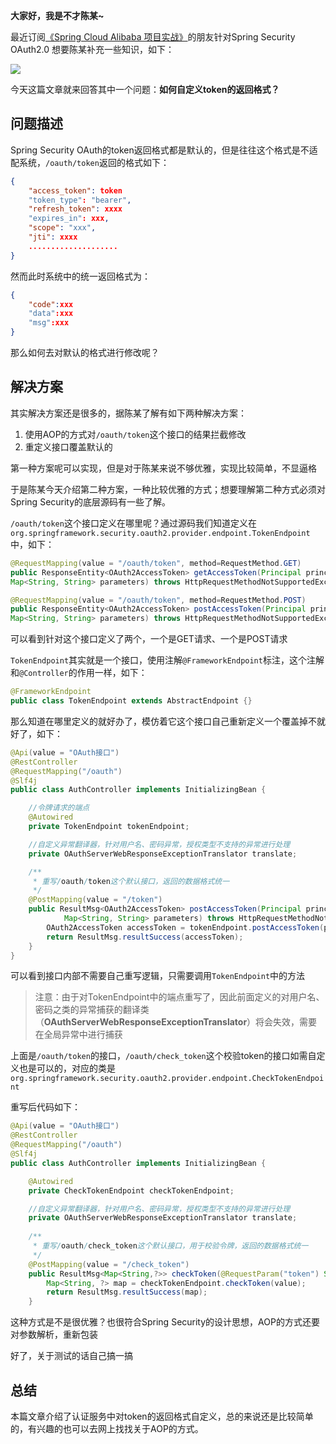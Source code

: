 **大家好，我是不才陈某~**

最近订阅[《Spring Cloud Alibaba 项目实战》](https://mp.weixin.qq.com/s?__biz=MzU3MDAzNDg1MA==&mid=2247511213&idx=1&sn=9635f9d57390269edef798fa66a03e3b&chksm=fcf77360cb80fa76fe5c9abee83c54fb4e06038d555663c07f5c1be7838bc7abdee5417a8e18&token=1267466554&lang=zh_CN&scene=21#wechat_redirect)的朋友针对Spring Security OAuth2.0 想要陈某补充一些知识，如下：

![](https://img.java-family.cn/20220618164927.png)

今天这篇文章就来回答其中一个问题：**如何自定义token的返回格式？**



## 问题描述

Spring Security OAuth的token返回格式都是默认的，但是往往这个格式是不适配系统，`/oauth/token`返回的格式如下：

```json
{
    "access_token": token
    "token_type": "bearer",
    "refresh_token": xxxx
    "expires_in": xxx,
    "scope": "xxx",
    "jti": xxxx
    ....................
}
```

然而此时系统中的统一返回格式为：

```json
{
    "code":xxx
    "data":xxx
    "msg":xxx
}
```

那么如何去对默认的格式进行修改呢？

## 解决方案

其实解决方案还是很多的，据陈某了解有如下两种解决方案：

1. 使用AOP的方式对`/oauth/token`这个接口的结果拦截修改
2. 重定义接口覆盖默认的

第一种方案呢可以实现，但是对于陈某来说不够优雅，实现比较简单，不显逼格

于是陈某今天介绍第二种方案，一种比较优雅的方式；想要理解第二种方式必须对Spring Security的底层源码有一些了解。

`/oauth/token`这个接口定义在哪里呢？通过源码我们知道定义在`org.springframework.security.oauth2.provider.endpoint.TokenEndpoint`中，如下：

```java
@RequestMapping(value = "/oauth/token", method=RequestMethod.GET)
public ResponseEntity<OAuth2AccessToken> getAccessToken(Principal principal, @RequestParam
Map<String, String> parameters) throws HttpRequestMethodNotSupportedException {}

@RequestMapping(value = "/oauth/token", method=RequestMethod.POST)
public ResponseEntity<OAuth2AccessToken> postAccessToken(Principal principal, @RequestParam
Map<String, String> parameters) throws HttpRequestMethodNotSupportedException {}
```

可以看到针对这个接口定义了两个，一个是GET请求、一个是POST请求

`TokenEndpoint`其实就是一个接口，使用注解`@FrameworkEndpoint`标注，这个注解和`@Controller`的作用一样，如下：

```java
@FrameworkEndpoint
public class TokenEndpoint extends AbstractEndpoint {}
```

那么知道在哪里定义的就好办了，模仿着它这个接口自己重新定义一个覆盖掉不就好了，如下：

```java
@Api(value = "OAuth接口")
@RestController
@RequestMapping("/oauth")
@Slf4j
public class AuthController implements InitializingBean {

    //令牌请求的端点
    @Autowired
    private TokenEndpoint tokenEndpoint;

    //自定义异常翻译器，针对用户名、密码异常，授权类型不支持的异常进行处理
    private OAuthServerWebResponseExceptionTranslator translate;

    /**
     * 重写/oauth/token这个默认接口，返回的数据格式统一
     */
    @PostMapping(value = "/token")
    public ResultMsg<OAuth2AccessToken> postAccessToken(Principal principal, @RequestParam
            Map<String, String> parameters) throws HttpRequestMethodNotSupportedException {
        OAuth2AccessToken accessToken = tokenEndpoint.postAccessToken(principal, parameters).getBody();
        return ResultMsg.resultSuccess(accessToken);
    }
}
```

可以看到接口内部不需要自己重写逻辑，只需要调用`TokenEndpoint`中的方法

> 注意：由于对TokenEndpoint中的端点重写了，因此前面定义的对用户名、密码之类的异常捕获的翻译类（**OAuthServerWebResponseExceptionTranslator**）将会失效，需要在全局异常中进行捕获

上面是`/oauth/token`的接口，`/oauth/check_token`这个校验token的接口如需自定义也是可以的，对应的类是`org.springframework.security.oauth2.provider.endpoint.CheckTokenEndpoint`

重写后代码如下：

```java
@Api(value = "OAuth接口")
@RestController
@RequestMapping("/oauth")
@Slf4j
public class AuthController implements InitializingBean {

    @Autowired
    private CheckTokenEndpoint checkTokenEndpoint;

    //自定义异常翻译器，针对用户名、密码异常，授权类型不支持的异常进行处理
    private OAuthServerWebResponseExceptionTranslator translate;
    
    /**
     * 重写/oauth/check_token这个默认接口，用于校验令牌，返回的数据格式统一
     */
    @PostMapping(value = "/check_token")
    public ResultMsg<Map<String,?>> checkToken(@RequestParam("token") String value)  {
        Map<String, ?> map = checkTokenEndpoint.checkToken(value);
        return ResultMsg.resultSuccess(map);
    }
```



这种方式是不是很优雅？也很符合Spring Security的设计思想，AOP的方式还要对参数解析，重新包装

好了，关于测试的话自己搞一搞

## 总结

本篇文章介绍了认证服务中对token的返回格式自定义，总的来说还是比较简单的，有兴趣的也可以去网上找找关于AOP的方式。

